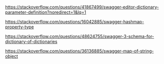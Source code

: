 https://stackoverflow.com/questions/41867499/swagger-editor-dictionary-parameter-definition?noredirect=1&lq=1

https://stackoverflow.com/questions/16042885/swagger-hashmap-property-type

https://stackoverflow.com/questions/48624755/swagger-3-schema-for-dictionary-of-dictionaries

https://stackoverflow.com/questions/36136885/swagger-map-of-string-object
